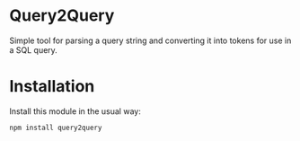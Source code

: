 Query2Query
===========

Simple tool for parsing a query string and converting it into tokens for use in a SQL query.

Installation
================================

Install this module in the usual way:

    npm install query2query
